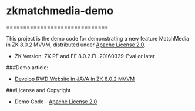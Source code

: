 # zkmatchmedia-demo
==============================


This project is the demo code for demonstrating a new feature MatchMedia in ZK 8.0.2 MVVM, distributed under [Apache License 2.0](http://www.apache.org/licenses/LICENSE-2.0).

* ZK Version: ZK PE and EE 8.0.2.FL.20160329-Eval or later


###Demo article:

* [Develop RWD Website in JAVA in ZK 8.0.2 MVVM](http://blog.zkoss.org/?p=7530)


###License and Copyright
	
* Demo Code - [Apache License 2.0](http://www.apache.org/licenses/LICENSE-2.0)